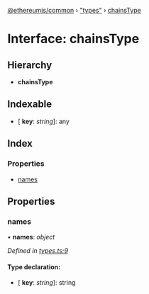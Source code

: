 [@ethereumjs/common](../README.md) › ["types"](../modules/_types_.md) › [chainsType](_types_.chainstype.md)

# Interface: chainsType

## Hierarchy

* **chainsType**

## Indexable

* \[ **key**: *string*\]: any

## Index

### Properties

* [names](_types_.chainstype.md#names)

## Properties

###  names

• **names**: *object*

*Defined in [types.ts:9](https://github.com/ethereumjs/ethereumjs-vm/blob/master/packages/common/src/types.ts#L9)*

#### Type declaration:

* \[ **key**: *string*\]: string
